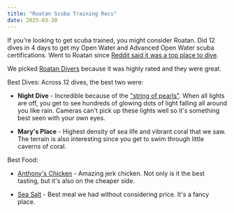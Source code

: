 ```yaml
---
title: "Roatan Scuba Training Recs"
date: 2025-03-30
---
```

<p>If you're looking to get scuba trained, you might consider Roatan. Did 12 dives in 4 days to get my Open Water and Advanced Open Water scuba certifications. Went to Roatan since <a href='https://www.reddit.com/r/solotravel/comments/gogzlk/comment/frfvso7/?utm_source=share&amp;utm_medium=web3x&amp;utm_name=web3xcss&amp;utm_term=1&amp;utm_content=share_button'>Reddit said it was a top place to dive</a>.</p>
<p>We picked <a href='https://maps.app.goo.gl/GJ1Wb1TA4yzF2anZ7'>Roatan Divers</a> because it was highly rated and they were great.</p>
<p>Best Dives: Across 12 dives, the best two were:</p>
<ul>
<li><p><strong>Night Dive</strong> - Incredible because of the <a href='https://sundiversroatan.com/2021/06/01/string-of-pearls-roatan/'>"string of pearls"</a>. When all lights are off, you get to see hundreds of glowing dots of light falling all around you like rain. Cameras can't pick up these lights well so it's something best seen with your own eyes.</p>
</li>
<li><p><strong>Mary's Place</strong> - Highest density of sea life and vibrant coral that we saw. The terrain is also interesting since you get to swim through little caverns of coral.</p>
</li>
</ul>
<p>Best Food: </p>
<ul>
<li><p><a href='https://maps.app.goo.gl/Rrt6uBn2RhK2j4eN8'>Anthony's Chicken</a> - Amazing jerk chicken. Not only is it the best tasting, but it's also on the cheaper side.</p>
</li>
<li><p><a href='https://maps.app.goo.gl/Twy9VD1XnhW1pzMH6'>Sea Salt</a> - Best meal we had without considering price. It's a fancy place.</p>
</li>
</ul>
